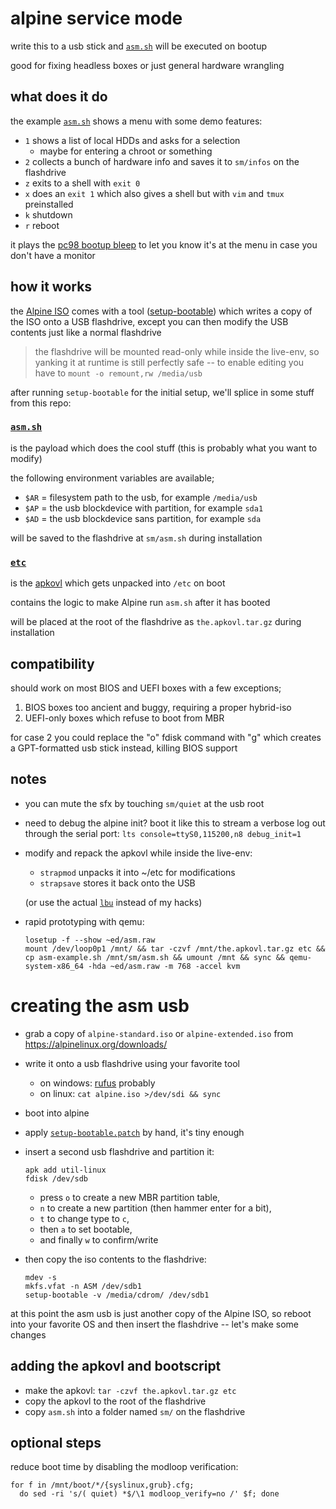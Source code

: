 # alpine service mode

write this to a usb stick and [`asm.sh`](./asm.sh) will be executed on bootup

good for fixing headless boxes or just general hardware wrangling


## what does it do

the example [`asm.sh`](./asm.sh) shows a menu with some demo features:

* `1` shows a list of local HDDs and asks for a selection
  * maybe for entering a chroot or something
* `2` collects a bunch of hardware info and saves it to `sm/infos` on the flashdrive
* `z` exits to a shell with `exit 0`
* `x` does an `exit 1` which also gives a shell but with `vim` and `tmux` preinstalled
* `k` shutdown
* `r` reboot

it plays the [pc98 bootup bleep](https://www.youtube.com/watch?v=9qof0qye1ao#t=6m28s) to let you know it's at the menu in case you don't have a monitor


## how it works

the [Alpine ISO](https://alpinelinux.org/downloads/) comes with a tool ([setup-bootable](https://wiki.alpinelinux.org/wiki/Alpine_setup_scripts#setup-bootable)) which writes a copy of the ISO onto a USB flashdrive, except you can then modify the USB contents just like a normal flashdrive

> the flashdrive will be mounted read-only while inside the live-env, so yanking it at runtime is still perfectly safe -- to enable editing you have to `mount -o remount,rw /media/usb`

after running `setup-bootable` for the initial setup, we'll splice in some stuff from this repo:


### [`asm.sh`](./asm.sh)

is the payload which does the cool stuff (this is probably what you want to modify)

the following environment variables are available;
* `$AR` = filesystem path to the usb, for example `/media/usb`
* `$AP` = the usb blockdevice with partition, for example `sda1`
* `$AD` = the usb blockdevice sans partition, for example `sda`

will be saved to the flashdrive at `sm/asm.sh` during installation


### [`etc`](./etc)

is the [apkovl](https://wiki.alpinelinux.org/wiki/Alpine_local_backup) which gets unpacked into `/etc` on boot

contains the logic to make Alpine run `asm.sh` after it has booted

will be placed at the root of the flashdrive as `the.apkovl.tar.gz` during installation


## compatibility

should work on most BIOS and UEFI boxes with a few exceptions;
1. BIOS boxes too ancient and buggy, requiring a proper hybrid-iso
2. UEFI-only boxes which refuse to boot from MBR

for case 2 you could replace the "o" fdisk command with "g" which creates a GPT-formatted usb stick instead, killing BIOS support


## notes

* you can mute the sfx by touching `sm/quiet` at the usb root

* need to debug the alpine init? boot it like this to stream a verbose log out through the serial port: `lts console=ttyS0,115200,n8 debug_init=1`

* modify and repack the apkovl while inside the live-env:
  * `strapmod` unpacks it into ~/etc for modifications
  * `strapsave` stores it back onto the USB

  (or use the actual [`lbu`](https://wiki.alpinelinux.org/wiki/Alpine_local_backup) instead of my hacks)

* rapid prototyping with qemu:
  ```
  losetup -f --show ~ed/asm.raw
  mount /dev/loop0p1 /mnt/ && tar -czvf /mnt/the.apkovl.tar.gz etc && cp asm-example.sh /mnt/sm/asm.sh && umount /mnt && sync && qemu-system-x86_64 -hda ~ed/asm.raw -m 768 -accel kvm
  ```


# creating the asm usb

* grab a copy of `alpine-standard.iso` or `alpine-extended.iso` from https://alpinelinux.org/downloads/

* write it onto a usb flashdrive using your favorite tool
  * on windows: [rufus](https://github.com/pbatard/rufus/releases/) probably
  * on linux: `cat alpine.iso >/dev/sdi && sync`

* boot into alpine

* apply [`setup-bootable.patch`](./setup-bootable.patch) by hand, it's tiny enough

* insert a second usb flashdrive and partition it:
  ```
  apk add util-linux
  fdisk /dev/sdb
  ```
  * press `o` to create a new MBR partition table,
  * `n` to create a new partition (then hammer enter for a bit),
  * `t` to change type to `c`,
  * then `a` to set bootable,
  * and finally `w` to confirm/write

* then copy the iso contents to the flashdrive:
  ```
  mdev -s
  mkfs.vfat -n ASM /dev/sdb1
  setup-bootable -v /media/cdrom/ /dev/sdb1
  ```

at this point the asm usb is just another copy of the Alpine ISO, so reboot into your favorite OS and then insert the flashdrive -- let's make some changes


## adding the apkovl and bootscript

* make the apkovl: `tar -czvf the.apkovl.tar.gz etc`
* copy the apkovl to the root of the flashdrive
* copy `asm.sh` into a folder named `sm/` on the flashdrive


## optional steps

reduce boot time by disabling the modloop verification:
```
for f in /mnt/boot/*/{syslinux,grub}.cfg;
  do sed -ri 's/( quiet) *$/\1 modloop_verify=no /' $f; done 
```
